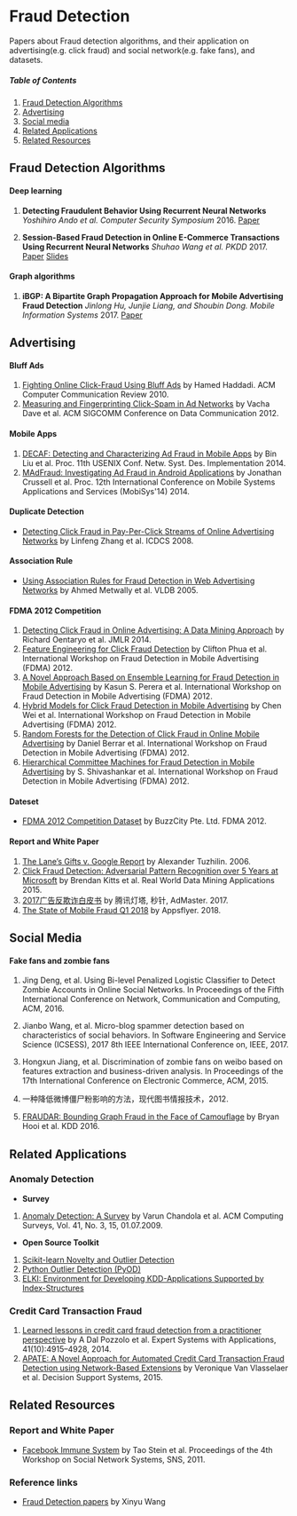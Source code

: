
# Fraud Detection
Papers about Fraud detection algorithms, and their application on advertising(e.g. click fraud) and social network(e.g. fake fans), and datasets.

##### Table of Contents  

1. [Fraud Detection Algorithms](#fraud-detection-algorithms)  
2. [Advertising](#advertising)
3. [Social media](#social-media)  
4. [Related Applications](#related-applications) 
5. [Related Resources](#related-resources)

## Fraud Detection Algorithms
#### Deep learning
1. **Detecting Fraudulent Behavior Using Recurrent Neural Networks** 
*Yoshihiro Ando et al. Computer Security Symposium* 2016. [Paper](http://lab.iisec.ac.jp/~tanaka_lab/images/pdf/kennkyukai/kennkyukai-2016-10.pdf)

1. **Session-Based Fraud Detection in Online E-Commerce Transactions Using Recurrent Neural Networks** 
*Shuhao Wang et al. PKDD* 2017. [Paper](http://iiis.tsinghua.edu.cn/~weixu/files/SWang_ECMLPKDD_2017.pdf)  [Slides](http://iiis.tsinghua.edu.cn/~weixu/files/SWang_ECMLPKDD_2017_Slides.pdf)

#### Graph algorithms 
1. **iBGP: A Bipartite Graph Propagation Approach for Mobile Advertising Fraud Detection** 
*Jinlong Hu, Junjie Liang, and Shoubin Dong. Mobile Information Systems* 2017. [Paper](https://www.hindawi.com/journals/misy/2017/6412521/) 


## Advertising

#### Bluff Ads
1. [Fighting Online Click-Fraud Using Bluff Ads](https://arxiv.org/pdf/1002.2353.pdf) by Hamed Haddadi. ACM Computer Communication Review 2010.
1. [Measuring and Fingerprinting Click-Spam in Ad Networks](http://www.cs.utexas.edu/users/yzhang/papers/clickspam-sigc12.pdf) by Vacha Dave et al. ACM SIGCOMM Conference on Data Communication 2012.

#### Mobile Apps
1. [DECAF: Detecting and Characterizing Ad Fraud in Mobile Apps](/papers/10.1.1.704.3668.pdf) by Bin Liu et al. Proc. 11th USENIX Conf. Netw. Syst. Des. Implementation 2014.
1. [MAdFraud: Investigating Ad Fraud in Android Applications](https://pdfs.semanticscholar.org/f4b7/7a7f3c868b48a44c3480843aff22dc67df70.pdf) by Jonathan Crussell et al. Proc. 12th International Conference on Mobile Systems Applications and Services (MobiSys'14) 2014.

#### Duplicate Detection
* [Detecting Click Fraud in Pay-Per-Click Streams of Online Advertising Networks](https://www.researchgate.net/profile/Linfeng_Zhang4/publication/4365107_Detecting_Click_Fraud_in_Pay-Per-Click_Streams_of_Online_Advertising_Networks/links/56f12ac908ae9a58a829435f.pdf) by Linfeng Zhang et al. ICDCS 2008.

#### Association Rule
* [Using Association Rules for Fraud Detection in Web Advertising Networks](https://p2p.cs.ucsb.edu/research/tech_reports/reports/2005-13.pdf) by Ahmed Metwally et al. VLDB 2005.

#### FDMA 2012 Competition
1. [Detecting Click Fraud in Online Advertising: A Data Mining Approach](http://www.jmlr.org/papers/volume15/oentaryo14a/oentaryo14a.pdf) by Richard Oentaryo et al. JMLR 2014.
1. [Feature Engineering for Click Fraud Detection](http://research.larc.smu.edu.sg/fdma2012/doc/FirstWinner-Starrystarrynight-Paper.pdf) by Clifton Phua et al. International Workshop on Fraud Detection in Mobile Advertising (FDMA) 2012.
1. [A Novel Approach Based on Ensemble Learning for Fraud Detection in Mobile Advertising](http://research.larc.smu.edu.sg/fdma2012/doc/SecondWinner-TeamMasdar-Paper.pdf) by Kasun S. Perera et al. International Workshop on Fraud Detection in Mobile Advertising (FDMA) 2012.
1. [Hybrid Models for Click Fraud Detection in Mobile Advertising](http://research.larc.smu.edu.sg/fdma2012/doc/ThirdWinner-DB2-Paper.pdf) by Chen Wei et al. International Workshop on Fraud Detection in Mobile Advertising (FDMA) 2012.
1. [Random Forests for the Detection of Click Fraud in Online Mobile Advertising](http://research.larc.smu.edu.sg/fdma2012/doc/FirstRunnerUp-Tea-Paper.pdf) by Daniel Berrar et al. International Workshop on Fraud Detection in Mobile Advertising (FDMA) 2012.
1. [Hierarchical Committee Machines for Fraud Detection in Mobile Advertising](http://research.larc.smu.edu.sg/fdma2012/doc/SecondRunnerUp-Kites-Paper.pdf) by S. Shivashankar et al. International Workshop on Fraud Detection in Mobile Advertising (FDMA) 2012.

#### Dateset
* [FDMA 2012 Competition Dataset](https://docs.google.com/file/d/0B77LA4oEl-AQTGRHSVNMczJhVTg) by BuzzCity Pte. Ltd. FDMA 2012.

#### Report and White Paper
1. [The Lane’s Gifts v. Google Report](/papers/Alexandr_Tuzhilin_Report.pdf) by Alexander Tuzhilin. 2006. 
1. [Click Fraud Detection: Adversarial Pattern Recognition over 5 Years at Microsoft](http://www.appliedaisystems.com/papers/ClickQualitySystems54_LNCSFormat_clean.pdf) by Brendan Kitts et al. Real World Data Mining Applications 2015.
1. [2017广告反欺诈白皮书](https://3gimg.qq.com/mig_op/beacon/download/baipishu.pdf) by 腾讯灯塔, 秒针, AdMaster. 2017.
1. [The State of Mobile Fraud Q1 2018](https://hub.appsflyer.com/hubfs/State%20of%20Mobile%20Fraud%20Q1%202018%20AppsFlyer.pdf) by Appsflyer. 2018.

## Social Media
#### Fake fans and zombie fans
1. Jing Deng, et al. Using Bi-level Penalized Logistic Classifier to Detect Zombie Accounts in Online Social Networks. In Proceedings of the Fifth International Conference on Network, Communication and Computing, ACM, 2016.

1. Jianbo Wang, et al. Micro-blog spammer detection based on characteristics of social behaviors. In Software Engineering and Service Science (ICSESS), 2017 8th IEEE International Conference on, IEEE, 2017.

1. Hongxun Jiang, et al. Discrimination of zombie fans on weibo based on features extraction and business-driven analysis. In Proceedings of the 17th International Conference on Electronic Commerce, ACM, 2015.

1. 一种降低微博僵尸粉影响的方法，现代图书情报技术，2012.

1. [FRAUDAR: Bounding Graph Fraud in the Face of Camouflage](https://www.andrew.cmu.edu/user/bhooi/projects/fraudar/index.html) by Bryan Hooi et al. KDD 2016.


## Related Applications

### Anomaly Detection

- **Survey**
1. [Anomaly Detection: A Survey](https://www.cs.umn.edu/sites/cs.umn.edu/files/tech_reports/07-017.pdf) by Varun Chandola et al. ACM Computing Surveys, Vol. 41, No. 3, 15, 01.07.2009.

- **Open Source Toolkit**
1. [Scikit-learn Novelty and Outlier Detection](http://scikit-learn.org/stable/modules/outlier_detection.html)
1. [Python Outlier Detection (PyOD)](http://pyod.readthedocs.io)
1. [ELKI: Environment for Developing KDD-Applications Supported by Index-Structures](https://elki-project.github.io)

### Credit Card Transaction Fraud
1. [Learned lessons in credit card fraud detection from a practitioner perspective](http://www.ulb.ac.be/di/map/adalpozz/pdf/FraudDetectionPaper_8.pdf) by A Dal Pozzolo et al. Expert Systems with Applications, 41(10):4915–4928, 2014.
1. [APATE: A Novel Approach for Automated Credit Card Transaction Fraud Detection using Network-Based Extensions](https://lirias.kuleuven.be/bitstream/123456789/496406/1/APATE.pdf) by Veronique Van Vlasselaer et al. Decision Support Systems, 2015.


## Related Resources

### Report and White Paper
<!-- * [2017电子商务生态安全白皮书](http://hchdownload.oss-cn-hangzhou.aliyuncs.com/%E4%BC%9A%E8%AE%AE%E6%96%87%E6%A1%A3/2017%E7%94%B5%E5%AD%90%E5%95%86%E5%8A%A1%E7%94%9F%E6%80%81%E5%AE%89%E5%85%A8%E7%99%BD%E7%9A%AE%E4%B9%A6.pdf) by 电子商务生态安全联盟. 2017.-->

* [Facebook Immune System](https://css.csail.mit.edu/6.858/2012/readings/facebook-immune.pdf) by Tao Stein et al. Proceedings of the 4th Workshop on Social Network Systems, SNS, 2011.

<!-- ### 经验汇总
 * [收集汇总不同行业不同公司，网络上公开的风控或安全的架构、方案、算法](https://github.com/csearch/risky-company-project)
 * [收录风控领域相关算法Paper](https://github.com/csearch/risky-algorithm-research)-->

### Reference links
* [Fraud Detection papers](https://github.com/IPL/fraud-detection-papers) by Xinyu Wang


